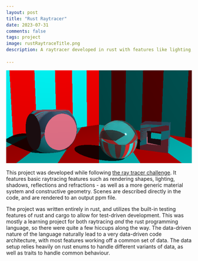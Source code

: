 ```yaml
---
layout: post
title: "Rust Raytracer"
date: 2023-07-31
comments: false
tags: project
image: rustRaytraceTitle.png
description: A raytracer developed in rust with features like lighting, shadows, materials, and constructive geometry.

---
```


![screenshot](/assets/projects/rustRaytrace.png)

This project was developed while following [the ray tracer challenge](https://pragprog.com/titles/jbtracer/the-ray-tracer-challenge/). It features basic raytracing features such as rendering shapes, lighting, shadows, reflections and refractions - as well as a more generic material system and constructive geometry. Scenes are described directly in the code, and are rendered to an output ppm file.

The project was written entirely in rust, and utilizes the built-in testing features of rust and cargo to allow for test-driven development. This was mostly a learning project for both raytracing *and* the rust programming language, so there were quite a few hiccups along the way. The data-driven nature of the language naturally lead to a very data-driven code architecture, with most features working off a common set of data. The data setup relies heavily on rust enums to handle different variants of data, as well as traits to handle common behaviour.